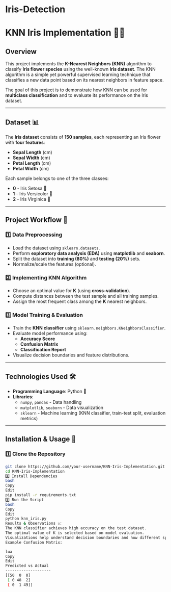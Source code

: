 # Iris-Detection

# KNN Iris Implementation 🌿🌸  

## Overview  
This project implements the **K-Nearest Neighbors (KNN)** algorithm to classify **Iris flower species** using the well-known **Iris dataset**. The KNN algorithm is a simple yet powerful supervised learning technique that classifies a new data point based on its nearest neighbors in feature space.  

The goal of this project is to demonstrate how KNN can be used for **multiclass classification** and to evaluate its performance on the Iris dataset.  

---

## Dataset 📊  
The **Iris dataset** consists of **150 samples**, each representing an Iris flower with **four features**:  
- **Sepal Length** (cm)  
- **Sepal Width** (cm)  
- **Petal Length** (cm)  
- **Petal Width** (cm)  

Each sample belongs to one of the three classes:  
- **0** - Iris Setosa 🌿  
- **1** - Iris Versicolor 🌺  
- **2** - Iris Virginica 🌸  

---

## Project Workflow 🚀  

### 1️⃣ Data Preprocessing  
- Load the dataset using `sklearn.datasets`.  
- Perform **exploratory data analysis (EDA)** using **matplotlib** and **seaborn**.  
- Split the dataset into **training (80%)** and **testing (20%)** sets.  
- Normalize/scale the features (optional).  

### 2️⃣ Implementing KNN Algorithm  
- Choose an optimal value for **K** (using **cross-validation**).  
- Compute distances between the test sample and all training samples.  
- Assign the most frequent class among the **K** nearest neighbors.  

### 3️⃣ Model Training & Evaluation  
- Train the **KNN classifier** using `sklearn.neighbors.KNeighborsClassifier`.  
- Evaluate model performance using:  
  - **Accuracy Score**  
  - **Confusion Matrix**  
  - **Classification Report**  
- Visualize decision boundaries and feature distributions.  

---

## Technologies Used 🛠  
- **Programming Language**: Python 🐍  
- **Libraries**:  
  - `numpy`, `pandas` - Data handling  
  - `matplotlib`, `seaborn` - Data visualization  
  - `sklearn` - Machine learning (KNN classifier, train-test split, evaluation metrics)  

---

## Installation & Usage 🔧  

### 1️⃣ Clone the Repository  
```bash
git clone https://github.com/your-username/KNN-Iris-Implementation.git
cd KNN-Iris-Implementation
2️⃣ Install Dependencies
bash
Copy
Edit
pip install -r requirements.txt
3️⃣ Run the Script
bash
Copy
Edit
python knn_iris.py
Results & Observations 📈
The KNN classifier achieves high accuracy on the test dataset.
The optimal value of K is selected based on model evaluation.
Visualizations help understand decision boundaries and how different species are classified.
Example Confusion Matrix:

lua
Copy
Edit
Predicted vs Actual
--------------------
[[50  0  0]  
 [ 0 48  2]  
 [ 0  1 49]]




